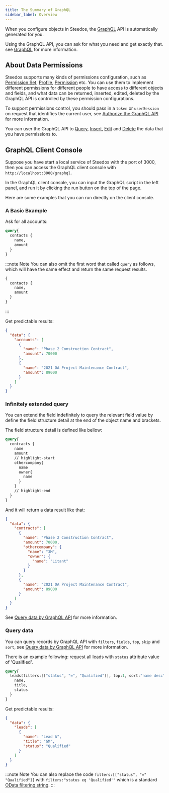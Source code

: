 ```yaml
---
title: The Summary of GraphQL
sidebar_label: Overview
---
```


When you configure objects in Steedos, the [GraphQL](https://graphql.org/) API is automatically generated for you.

Using the GraphQL API, you can ask for what you need and get exactly that. see [GraphQL](https://graphql.org/) for more information.

## About Data Permissions

Steedos supports many kinds of permissions configuration, such as [Permission Set](/docs/metadata/permission_set), [Profile](/docs/metadata/profile), [Permission](/docs/metadata/object/permission) etc. You can use them to implement different permissions for different people to have access to different objects and fields, and what data can be returned, inserted, edited, deleted by the GraphQL API is controlled by these permission configurations.

To support permissions control, you should pass in a `token` or `userSession` on request that identifies the current user, see [Authorize the GraphQL API](/docs/api/graphql_auth) for more information.

You can user the GraphQL API to [Query](/docs/api/graphql_query), [Insert](/docs/api/graphql_add), [Edit](/docs/api/graphql_edit) and [Delete](/docs/api/graphql_delete) the data that you have permissions to.

## GraphQL Client Console

Suppose you have start a local service of Steedos with the port of 3000, then you can access the GraphQL client console with `http://localhost:3000/graphql`.

In the GraphQL client console, you can input the GraphQL script in the left panel, and run it by clicking the run button on the top of the page.

Here are some examples that you can run directly on the client console.

### A Basic Bxample

Ask for all accounts:

```graphql
query{
  contacts {
    name,
    amount
  }
}
```

:::note Note
You can also omit the first word that called `query` as follows, which will have the same effect and return the same request results.

```graphql
{
  contacts {
    name,
    amount
  }
}
```

:::

Get predictable results:

```json
{
  "data": {
    "accounts": [
      {
        "name": "Phase 2 Construction Contract",
        "amount": 70000
      },
      {
        "name": "2021 OA Project Maintenance Contract",
        "amount": 89000
      }
    ]
  }
}
```

### Infinitely extended query

You can extend the field indefinitely to query the relevant field value by define the field structure detail at the end of the object name and brackets.

The field structure detail is defined like bellow:

```graphql
query{
  contracts {
    name
    amount
    // highlight-start
    othercompany{
      name
      owner{
        name
      }
    }
    // highlight-end
  } 
}
```

And it will return a data result like that:

```json
{
  "data": {
    "contracts": [
      {
        "name": "Phase 2 Construction Contract",
        "amount": 70000,
        "othercompany": {
          "name": "3M",
          "owner": {
            "name": "Litant"
          }
        }
      },
      {
        "name": "2021 OA Project Maintenance Contract",
        "amount": 89000
      }
    ]
  }
}
```

See [Query data by GraphQL API](/docs/api/graphql_query#field-structure-detail) for more information.

### Query data

You can query records by GraphQL API with `filters`, `fields`, `top`, `skip` and `sort`, see [Query data by GraphQL API](/docs/api/graphql_query) for more information.

There is an example following: request all leads with `status` attribute value of 'Qualified'.

```graphql
query{
  leads(filters:[["status", "=", "Qualified"]], top:1, sort:"name desc"){
    name,
    title,
    status
  }
}
```

Get predictable results:

```json
{
  "data": {
    "leads": [
      {
        "name": "Lead A",
        "title": "GM",
        "status": "Qualified"
      }
    ]
  }
}
```

:::note Note
You can also replace the code `filters:[["status", "=" "Qualified"]]` with `filters:"status eq 'Qualified'"` which is a standard [OData filtering string](https://docs.oasis-open.org/odata/odata/v4.01/os/part1-protocol/odata-v4.01-os-part1-protocol.html#sec_SystemQueryOptionfilter).
:::
